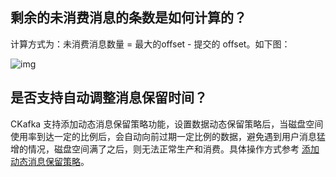 ## 剩余的未消费消息的条数是如何计算的？

计算方式为：未消费消息数量 = 最大的offset - 提交的 offset。如下图：

![img](https://main.qcloudimg.com/raw/539e54d9e429f2b0d07f51549a026b62.png)

## 是否支持自动调整消息保留时间？

CKafka 支持添加动态消息保留策略功能，设置数据动态保留策略后，当磁盘空间使用率到达一定的比例后，会自动向前过期一定比例的数据，避免遇到用户消息猛增的情况，磁盘空间满了之后，则无法正常生产和消费。具体操作方式参考 [添加动态消息保留策略](https://intl.cloud.tencent.com/document/product/597/40211)。
